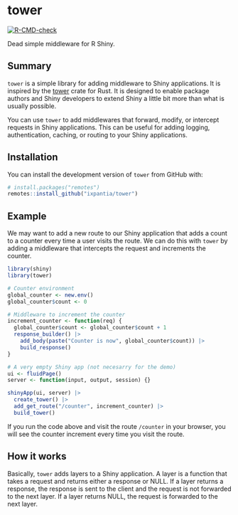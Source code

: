# tower

<!-- badges: start -->
[![R-CMD-check](https://github.com/ixpantia/tower/actions/workflows/R-CMD-check.yaml/badge.svg)](https://github.com/ixpantia/tower/actions/workflows/R-CMD-check.yaml)
<!-- badges: end -->

Dead simple middleware for R Shiny.

## Summary

`tower` is a simple library for adding middleware to Shiny applications.
It is inspired by the [tower](https://docs.rs/tower/latest/tower/) crate for Rust.
It is designed to enable package authors and Shiny developers to extend
Shiny a little bit more than what is usually possible.

You can use  `tower` to add middlewares that forward, modify, or intercept
requests in Shiny applications. This can be useful for adding logging, authentication,
caching, or routing to your Shiny applications.

## Installation

You can install the development version of `tower` from GitHub with:

``` r
# install.packages("remotes")
remotes::install_github("ixpantia/tower")
```

## Example

We may want to add a new route to our Shiny application that adds a count
to a counter every time a user visits the route. We can do this with `tower`
by adding a middleware that intercepts the request and increments the counter.

``` r
library(shiny)
library(tower)

# Counter environment
global_counter <- new.env()
global_counter$count <- 0

# Middleware to increment the counter
increment_counter <- function(req) {
  global_counter$count <- global_counter$count + 1
  response_builder() |>
    add_body(paste("Counter is now", global_counter$count)) |>
    build_response()
}

# A very empty Shiny app (not necesarry for the demo)
ui <- fluidPage()
server <- function(input, output, session) {}

shinyApp(ui, server) |>
  create_tower() |>
  add_get_route("/counter", increment_counter) |>
  build_tower()
```

If you run the code above and visit the route `/counter` in your browser,
you will see the counter increment every time you visit the route.

## How it works

Basically, `tower` adds layers to a Shiny application. A layer is a function
that takes a request and returns either a response or NULL. If a layer returns
a response, the response is sent to the client and the request is not forwarded
to the next layer. If a layer returns NULL, the request is forwarded to the next
layer.
